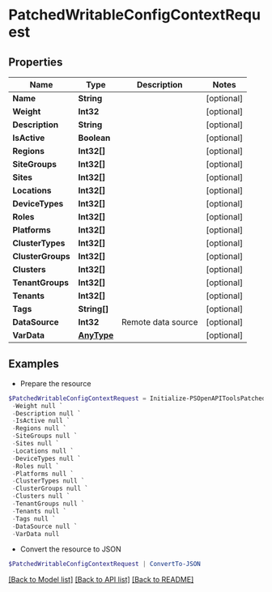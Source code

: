 # PatchedWritableConfigContextRequest
## Properties

Name | Type | Description | Notes
------------ | ------------- | ------------- | -------------
**Name** | **String** |  | [optional] 
**Weight** | **Int32** |  | [optional] 
**Description** | **String** |  | [optional] 
**IsActive** | **Boolean** |  | [optional] 
**Regions** | **Int32[]** |  | [optional] 
**SiteGroups** | **Int32[]** |  | [optional] 
**Sites** | **Int32[]** |  | [optional] 
**Locations** | **Int32[]** |  | [optional] 
**DeviceTypes** | **Int32[]** |  | [optional] 
**Roles** | **Int32[]** |  | [optional] 
**Platforms** | **Int32[]** |  | [optional] 
**ClusterTypes** | **Int32[]** |  | [optional] 
**ClusterGroups** | **Int32[]** |  | [optional] 
**Clusters** | **Int32[]** |  | [optional] 
**TenantGroups** | **Int32[]** |  | [optional] 
**Tenants** | **Int32[]** |  | [optional] 
**Tags** | **String[]** |  | [optional] 
**DataSource** | **Int32** | Remote data source | [optional] 
**VarData** | [**AnyType**](.md) |  | [optional] 

## Examples

- Prepare the resource
```powershell
$PatchedWritableConfigContextRequest = Initialize-PSOpenAPIToolsPatchedWritableConfigContextRequest  -Name null `
 -Weight null `
 -Description null `
 -IsActive null `
 -Regions null `
 -SiteGroups null `
 -Sites null `
 -Locations null `
 -DeviceTypes null `
 -Roles null `
 -Platforms null `
 -ClusterTypes null `
 -ClusterGroups null `
 -Clusters null `
 -TenantGroups null `
 -Tenants null `
 -Tags null `
 -DataSource null `
 -VarData null
```

- Convert the resource to JSON
```powershell
$PatchedWritableConfigContextRequest | ConvertTo-JSON
```

[[Back to Model list]](../README.md#documentation-for-models) [[Back to API list]](../README.md#documentation-for-api-endpoints) [[Back to README]](../README.md)

